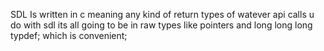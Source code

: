 SDL Is written in c meaning any kind of return types of watever api calls u do with sdl its all going to be in raw types like pointers and long long long typdef; which is convenient;